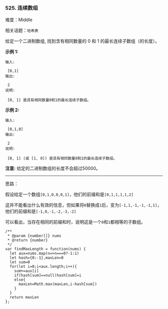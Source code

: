 ### 525. 连续数组

难度：Middle

相关话题：`哈希表`

给定一个二进制数组, 找到含有相同数量的 0 和 1 的最长连续子数组（的长度）。







**示例 1:** 



```
输入:

 [0,1]
输出:

 2
说明:

 [0, 1] 是具有相同数量0和1的最长连续子数组。
```


**示例 2:** 



```
输入:

 [0,1,0]
输出:

 2
说明:

 [0, 1] (或 [1, 0]) 是具有相同数量0和1的最长连续子数组。
```






**注意:** 给定的二进制数组的长度不会超过50000。




-----

思路：

假设给定一个数组`[0,1,0,0,0,1]`，他们的前缀和是`[0,1,1,1,1,2]`

这并不能看出什么有效的信息，但如果将`0`替换成`1`后，变为`[-1,1,-1,-1,-1,1]`，他们的前缀和是`[-1,0,-1,-2,-3,-2]`

可以看出，当存在相同的前缀和时，说明这是一个`0`和`1`都相等的子数组。
```
/**
 * @param {number[]} nums
 * @return {number}
 */
var findMaxLength = function(nums) {
  let aux=nums.map(n=>n===0?-1:1)
  let hash={0:-1},maxLen=0
  let sum=0
  for(let i=0;i<aux.length;i++){
    sum+=aux[i]
    if(hash[sum]==null)hash[sum]=i
    else{
      maxLen=Math.max(maxLen,i-hash[sum])
    }
  }
  return maxLen
};
```

